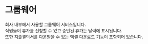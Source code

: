 # 그룹웨어

회사 내부에서 사용할 그룹웨어 서비스입니다.</br>
직원들이 휴가를 신청할 수 있고 승인된 휴가는 달력에 표시됩니다.</br>
또한 지출결의서를 다운받을 수 있는 엑셀 다운로드 기능이 포함되어 있습니다.
